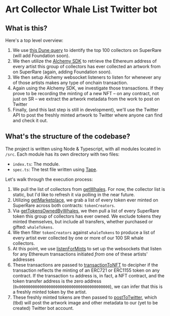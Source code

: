 # Art Collector Whale List Twitter bot

## What is this?

Here's a top level overview:

1. We use [this Dune query](https://dune.com/queries/3331967/5582143) to identify the top 100 collectors on SuperRare (will add Foundation soon).
2. We then utilize the [Alchemy SDK](https://docs.alchemy.com/reference/alchemy-sdk-quickstart) to retrieve the Ethereum address of every artist this group of collectors has ever collected an artwork from on SuperRare (again, adding Foundation soon).
3. We then setup Alchemy websocket listeners to listen for whenever any of those artists makes any type of onchain transaction.
4. Again using the Alchemy SDK, we investigate those transactions. If they prove to be recording the minting of a new NFT – on any contract, not just on SR – we extract the artwork metadata from the work to post on Twitter
5. Finally, (and this last step is still in development), we'll use the Twitter API to post the freshly minted artwork to Twitter where anyone can find and check it out.

## What's the structure of the codebase?

The project is written using Node & Typescript, with all modules located in `/src`. Each module has its own directory with two files:

- `index.ts`: The module.
- `spec.ts`: The test file written using [Tape](https://www.npmjs.com/package/tape).

Let's walk through the execution process:

1. We pull the list of collectors from [getWhales](src/getWhales/). For now, the collector list is static, but I'd like to refresh it via polling in the near future.
2. Utilizing [getMarketplace](src/getMarketplace/), we grab a list of every token ever minted on SuperRare across both contracts: `tokenCreators`.
3. Via [getTokensOwnedByWhales](src/getTokensOwnedByWhales/), we then pull a list of every SuperRare token this group of collectors has ever owned. We exclude tokens they minted themselves, but include all transfers, whether purchased or gifted: `whaleTokens`.
4. We then filter `tokenCreators` against `whaleTokens` to produce a list of every artist ever collected by one or more of our 100 SR whale collectors.
5. At this point, we use [listenForMints](src/listenForMints/) to set up the websockets that listen for any Ethereum transactions initiated _from_ one of these artists' addresses
6. These transactions are passed to [transactionToNFT](src/transactionToNFT/) to decipher if the transaction reflects the minting of an ERC721 or ERC1155 token on any contract. If the transaction `to` address is, in fact, a NFT contract, and the token transfer address is the zero address (`0x0000000000000000000000000000000000000000`), we can infer that this is a freshly minted token by the artist.
7. These freshly minted tokens are then passed to [postToTwitter](src/postToTwitter/), which (tbd) will post the artwork image and other metadata to our (yet to be created) Twitter bot account.
